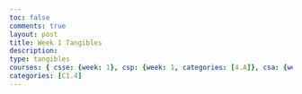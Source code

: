 ```yaml
---
toc: false
comments: true
layout: post
title: Week 1 Tangibles
description:
type: tangibles
courses: { csse: {week: 1}, csp: {week: 1, categories: [4.A]}, csa: {week: 0} }
categories: [C1.4]
---
```



